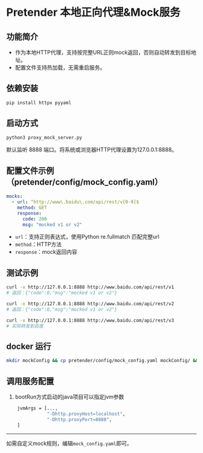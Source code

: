 # Pretender 本地正向代理&Mock服务

## 功能简介
- 作为本地HTTP代理，支持按完整URL正则mock返回，否则自动转发到目标地址。
- 配置文件支持热加载，无需重启服务。

## 依赖安装
```bash
pip install httpx pyyaml
```

## 启动方式
```bash
python3 proxy_mock_server.py
```
默认监听 8888 端口。将系统或浏览器HTTP代理设置为127.0.0.1:8888。

## 配置文件示例（pretender/config/mock_config.yaml）
```yaml
mocks:
  - url: ^http://www\.baidu\.com/api/rest/v[0-9]$
    method: GET
    response:
      code: 200
      msg: "mocked v1 or v2"
```
- `url`：支持正则表达式，使用Python re.fullmatch 匹配完整url
- `method`：HTTP方法
- `response`：mock返回内容

## 测试示例
```bash
curl -x http://127.0.0.1:8888 http://www.baidu.com/api/rest/v1
# 返回：{"code":0,"msg":"mocked v1 or v2"}

curl -x http://127.0.0.1:8888 http://www.baidu.com/api/rest/v2
# 返回：{"code":0,"msg":"mocked v1 or v2"}

curl -x http://127.0.0.1:8888 http://www.baidu.com/api/rest/v3
# 实际转发到百度
```


## docker 运行
```bash
mkdir mockConfig && cp pretender/config/mock_config.yaml mockConfig/ && docker run -d -p 8888:8888 -v ./mockConfig:/app/config jsonstiananan/pretender-proxy:latest
```

## 调用服务配置
1. bootRun方式启动的java项目可以指定jvm参数
```bash
    jvmArgs = [...,
               "-Dhttp.proxyHost=localhost",
               "-Dhttp.proxyPort=8888",
    ]
```
---

如需自定义mock规则，编辑`mock_config.yaml`即可。 